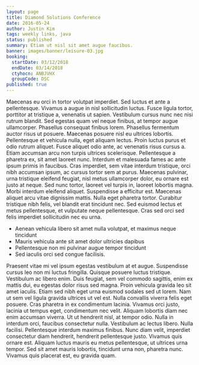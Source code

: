 ```yaml
---
layout: page
title: Diamond Solutions Conference
date: 2016-05-24
author: Justin Kim
tags: weekly links, java
status: published
summary: Etiam ut nisl sit amet augue faucibus.
banner: images/banner/leisure-03.jpg
booking:
  startDate: 03/12/2018
  endDate: 03/14/2018
  ctyhocn: ANBJVHX
  groupCode: DSC
published: true
---
```

Maecenas eu orci in tortor volutpat imperdiet. Sed luctus et ante a pellentesque. Vivamus a augue in nisl sollicitudin luctus. Fusce ligula tortor, porttitor at tristique a, venenatis ut sapien. Vestibulum cursus nunc nec nisi rutrum blandit. Sed egestas quam vel neque finibus, at tempor augue ullamcorper. Phasellus consequat finibus lorem. Phasellus fermentum auctor risus ut posuere. Maecenas posuere nisl eu ultrices lobortis. Pellentesque et vehicula nulla, eget aliquam lectus. Proin luctus purus et odio rutrum aliquet. Fusce aliquet odio ante, ac venenatis risus cursus a. Etiam accumsan arcu non turpis ultrices scelerisque. Pellentesque a pharetra ex, sit amet laoreet nunc.
Interdum et malesuada fames ac ante ipsum primis in faucibus. Cras imperdiet, sem vitae interdum tristique, orci nibh accumsan ipsum, ac cursus tortor sem at purus. Maecenas pulvinar, urna tristique eleifend feugiat, nisl metus ullamcorper dolor, eu ornare est justo at neque. Sed nunc tortor, laoreet vel turpis in, laoreet lobortis magna. Morbi interdum eleifend aliquet. Suspendisse a efficitur est. Maecenas aliquet arcu vitae dignissim mattis. Nulla eget pharetra tortor. Curabitur tristique nibh felis, vel blandit erat tincidunt nec. Sed euismod lectus et metus pellentesque, et vulputate neque pellentesque. Cras sed orci sed felis imperdiet sollicitudin nec eu urna.

* Aenean vehicula libero sit amet nulla volutpat, et maximus neque tincidunt
* Mauris vehicula ante sit amet dolor ultricies dapibus
* Pellentesque non mi pulvinar augue tempor tincidunt
* Sed iaculis orci sed congue facilisis.

Praesent vitae mi vel ipsum egestas vestibulum at et augue. Suspendisse cursus leo non mi luctus fringilla. Quisque posuere luctus tristique. Vestibulum ac libero enim. Duis feugiat, sem vel commodo sagittis, enim ex mattis dui, eu egestas dolor risus sed magna. Proin vehicula gravida leo sit amet iaculis. Etiam sed nibh eget urna euismod sodales sed ut lorem.
Nam ut sem vel ligula gravida ultrices ut vel est. Nulla convallis viverra felis eget posuere. Cras pharetra in ex condimentum lacinia. Vivamus orci justo, lacinia ut tempus eget, condimentum nec velit. Aliquam lobortis diam nec enim accumsan viverra. Ut ut hendrerit nisl, at tempor odio. Nulla in interdum orci, faucibus consectetur nulla. Vestibulum ac lectus libero. Nulla facilisi. Pellentesque interdum maximus finibus. Nunc diam velit, imperdiet consectetur diam hendrerit, hendrerit pellentesque justo. Vivamus quis ornare est. Aliquam luctus mauris eu metus pellentesque, ut ultrices urna tempor. Sed sit amet mauris lobortis, tincidunt urna non, pharetra nunc. Vivamus quis placerat est, eu gravida quam.

